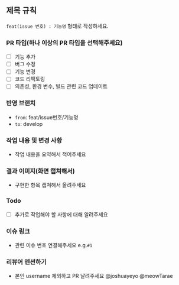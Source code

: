 ## 제목 규칙
`feat(issue 번호) : 기능명` 형태로 작성하세요.

### PR 타입(하나 이상의 PR 타입을 선택해주세요)
- [ ] 기능 추가
- [ ] 버그 수정
- [ ] 기능 변경
- [ ] 코드 리팩토링
- [ ] 의존성, 환경 변수, 빌드 관련 코드 업데이트

### 반영 브랜치
- `from`: feat/issue번호/기능명
- `to`: develop

### 작업 내용 및 변경 사항
- 작업 내용을 요약해서 적어주세요

### 결과 이미지(화면 캡쳐해서)
- 구현한 항목 캡쳐해서 올려주세요

### Todo
- [ ] 추가로 작업해야 할 사항에 대해 알려주세요

### 이슈 링크
- 관련 이슈 번호 연결해주세요 e.g.`#1`

### 리뷰어 멘션하기
- 본인 username 제외하고 PR 날려주세요
  @joshuayeyo @meowTarae
